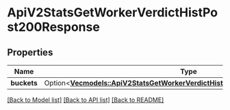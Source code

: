 # ApiV2StatsGetWorkerVerdictHistPost200Response

## Properties

Name | Type | Description | Notes
------------ | ------------- | ------------- | -------------
**buckets** | Option<[**Vec<models::ApiV2StatsGetWorkerVerdictHistPost200ResponseBucketsInner>**](_api_v2_stats_get_worker_verdict_hist_post_200_response_buckets_inner.md)> |  | [optional]

[[Back to Model list]](../README.md#documentation-for-models) [[Back to API list]](../README.md#documentation-for-api-endpoints) [[Back to README]](../README.md)



